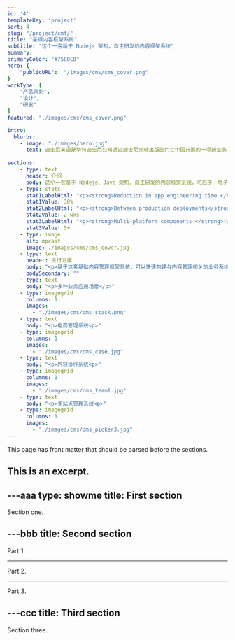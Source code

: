 ```yaml
---
id: '4'
templateKey: 'project'
sort: 4
slug: "/project/cmf/"
title: "采撷内容框架系统"
subtitle: "这个一套基于 Nodejs 架构，自主研发的内容框架系统"
summary: 
primaryColor: "#75C0C0"
hero: {
    "publicURL":  "/images/cms/cms_cover.png"
}
workType: [
    "产品策划",
    "设计",
    "研发"
]
featured: "./images/cms/cms_cover.png"

intro:
  blurbs:
    - image: "./images/hero.jpg"
      text: 迪士尼英语是华特迪士尼公司通过迪士尼全球出版部门在中国开展的一项新业务，为儿童英语学习设定了全新标准。我结合迪士尼英语品牌的特点与 VI 标准，对其 APP 进行了全新的设计创造.
  
sections:
    - type: text
      header: 介绍
      body: 这个一套基于 Nodejs、Java 架构，自主研发的内容框架系统，可应于：电子商务平台、网络商城、资讯网站、图片站、下载站等一些基于内容管理的网络应用，全端支持 PC、手机端、微信公众平台、小程序，有完整的插件系统、API系统，模块化开发机制便于灵活扩展和二次开发
    - type: stats
      stat1LabelHtml: "<p><strong>Reduction in app engineering time </strong>for all mobile apps</p>"
      stat1Value: 30%
      stat2LabelHtml: "<p><strong>Between production deployments</strong>, down from 6 months</p>" 
      stat2Value: 2 wks
      stat3LabelHtml: "<p><strong>Multi-platform components </strong>(work across both web and native mobile) built</p>"
      stat3Value: 5+
    - type: image
      alt: mpcast
      image: ./images/cms/cms_cover.jpg
    - type: text
      header: 执行方案
      body: "<p>基于这套基础内容管理框架系统，可以快速构建与内容管理相关的业务系统，我们已用这套系统服务了众多客户和产出了多种类型的业务系统。</p>"
      bodySecondary: ""  
    - type: text
      body: "<p>多种业务应用场景</p>"
    - type: imagegrid
      columns: 1
      images:
        - "./images/cms/cms_stack.png"
    - type: text
      body: "<p>电商管理系统<p>"  
    - type: imagegrid
      columns: 1
      images:
        - "./images/cms/cms_case.jpg"
    - type: text
      body: "<p>内容协作系统<p>"  
    - type: imagegrid
      columns: 1
      images:
        - "./images/cms/cms_team1.jpg"
    - type: text
      body: "<p>多站点管理系统<p>"  
    - type: imagegrid
      columns: 1
      images:
        - "./images/cms/cms_picker3.jpg"
---
```


This page has front matter that should be parsed before the sections.

This is an excerpt.
---

---aaa
type: showme
title: First section
---

Section one.

---bbb
title: Second section
---

Part 1.

---

Part 2.

---

Part 3.

---ccc
title: Third section
---

Section three.
